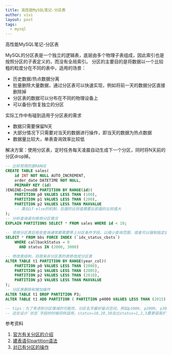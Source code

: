 ```yaml
---
title: 高性能MySQL笔记-分区表
author: vivi
layout: post
tags:
  - mysql
---
```

高性能MySQL笔记-分区表

MySQL的分区表是一个独立的逻辑表，底层由多个物理子表组成，因此索引也是按照分区的子表定义的，而没有全局索引。
分区的主要目的是将数据以一个比较粗的粒度分在不同的表中，适用的场景：

- 历史数据/热点数据分离
- 批量删除大量数据，通过分区表可以快速实现，例如将前一天的数据分区直接删除掉
- 分区表的数据可以分布在不同的物理设备上
- 可以备份/恢复独立的分区

实际工作中有碰到适用于分区表的需求

- 数据只需要保留N天
- 大部分情况下只需要对当天的数据进行操作，即当天的数据为热点数据
- 数据量比较大，单表查询效率比较低

解决方案：使用分区表，定时任务每天凌晨自动生成下一个分区，同时将N天前的分区drop掉。

```sql
-- 比较常用的是RANGE
CREATE TABLE sales(
    id INT NOT NULL AUTO_INCREMENT,
    order_date DATETIME NOT NULL,
    PRIMARY KEY (id)
)ENGINE=InnoDB PARTITION BY RANGE(id)(
    PARTITION p0 VALUES LESS THAN (100),
    PARTITION p1 VALUES LESS THAN (200),
    PARTITION p2 VALUES LESS THAN MAXVALUE 
    -- 类似if-else的机制，后面的比较值需要比前面的比较值大
);
-- 分析查询语句使用分区情况
EXPLAIN PARTITIONS SELECT * FROM sales WHERE id < 10;
    
-- 使用分区表后有些查询通常都需要带上分区条件字段，以缩小查询范围，或者可以强制指定查询索引
SELECT * FROM bbs FORCE INDEX (`idx_status_cbsts`) 
    WHERE callbackStatus = 0 
      AND status IN (2000, 3000)

-- 修改表结构，将原来非分区表的表修改成分区表
ALTER TABLE t1 PARTITION BY RANGE(year_col)( 
    PARTITION p0 VALUES LESS THAN (2000), 
    PARTITION p1 VALUES LESS THAN (2005), 
    PARTITION p2 VALUES LESS THAN (2010), 
    PARTITION p3 VALUES LESS THAN MAXVALUE
);
-- 分区表删除和增加操作
ALTER TABLE t1 DROP PARTITION P3;
ALTER TABLE t1 ADD PARTITION ( PARTITION p4000 VALUES LESS THAN (2015) );

-- tips：为了考虑到分区增减的可能性，分区名字最好留点空间，例如p1000, p2000, p3000 ...
-- 这在设计`状态`字段的时候同样适用，status=10,20,30会比status=1,2,3要更容易扩展

```

参考资料

1. [官方有关分区的介绍](http://dev.mysql.com/doc/refman/5.5/en/partitioning.html)
2. [建表语句partition语法](http://dev.mysql.com/doc/refman/5.5/en/create-table.html)
3. [对已有分区的操作](http://dev.mysql.com/doc/refman/5.1/en/alter-table-partition-operations.html)

